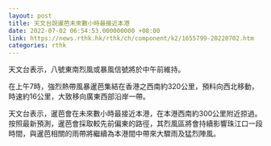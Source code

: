 ```yaml
---
layout: post
title: 天文台說暹芭未來數小時最接近本港
date: 2022-07-02 06:54:53.000000000 +08:00
link: https://news.rthk.hk/rthk/ch/component/k2/1655799-20220702.htm
categories: rthk
---
```


天文台表示，八號東南烈風或暴風信號將於中午前維持。

在上午7時，強烈熱帶風暴暹芭集結在香港之西南約320公里，預料向西北移動，時速約16公里，大致移向廣東西部沿岸一帶。

天文台表示，暹芭會在未來數小時最接近本港，在本港西南約300公里附近掠過。按照最新預測，暹芭會採取較先前偏東的路徑，其烈風區將會持續影響珠江口一段時間，與暹芭相關的雨帶將繼續為本港間中帶來大驟雨及猛烈陣風。

